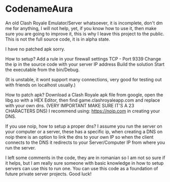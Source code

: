 # CodenameAura

An old Clash Royale Emulator/Server whatsoever, it is incomplete, don't dm me for anything, I will not help, yet, if you know how to use it, then make sure you are going to improve it, this is why I leave this project to the public. This is not the full source code, it is in alpha state.

I have no patched apk sorry. 

How to setup?
Add a rule in your firewall settings TCP - Port 9339
Change the ip in the source code with your server IP address
Build the solution
Start the executable from the bin/Debug.

(It is unstable, it wont support many connections, very good for testing out with friends on localhost usually.)

How to patch apk?
Download a Clash Royale apk file from google, open the libg.so with a HEX Editor, then find game.clashroyaleapp.com and replace with your own dns. (VERY IMPORTANT MAKE SURE IT'S A 23 CHARACTERS DNS) I recommend using: https://noip.com in creating your DNS.

If you use noip, how to setup a proper dns?
I assume you run the server on your computer or a server, these has a specific ip, when creating a DNS on noip there is an option to link the dns to your own IP so when the client connects to the DNS it redirects to your Server/Computer IP from where you run the server.

I left some comments in the code, they are in romanian so I am not so sure if it helps, but I am really sure someone with basic knowledge in how to setup servers can use this to run one. You can use this code as a foundation of future private server projects. Good luck!
